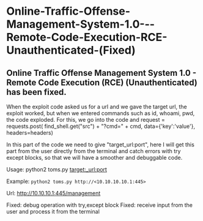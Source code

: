 # Online-Traffic-Offense-Management-System-1.0---Remote-Code-Execution-RCE-Unauthenticated-(Fixed)

## Online Traffic Offense Management System 1.0 - Remote Code Execution (RCE) (Unauthenticated) has been fixed.


When the exploit code asked us for a url and we gave the target url, the exploit worked, but when we entered commands such as id, whoami, pwd, the code exploded. For this, we go into the code and request = requests.post( find_shell.get("src") + "?cmd=" + cmd, data={'key':'value'}, headers=headers)

In this part of the code we need to give "target_url:port", here I will get this part from the user directly from the terminal and catch errors with try except blocks, so that we will have a smoother and debuggable code.

Usage: python2 toms.py <target:_url:port>

Example: `python2 toms.py http://<10.10.10.10.1:445>`

Url: http://10.10.10.1:445/management

Fixed: debug operation with try,except block
Fixed: receive input from the user and process it from the terminal
